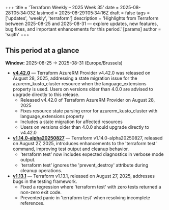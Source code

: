 +++
title = 'Terraform Weekly – 2025 Week 35'
date = 2025-08-28T05:34:03Z
lastmod = 2025-08-29T05:34:16Z
draft = false
tags = ['updates', 'weekly', 'terraform']
description = 'Highlights from Terraform between 2025-08-25 and 2025-08-31 — explore updates, new features, bug fixes, and important enhancements for this period.'
[params]
    author = 'sujith'
+++
## This period at a glance

**Window:** 2025-08-25 → 2025-08-31 (Europe/Brussels)

- **[v4.42.0](https://github.com/hashicorp/terraform-provider-azurerm/releases/tag/v4.42.0)** — Terraform AzureRM Provider v4.42.0 was released on August 28, 2025, addressing a state migration issue for the azurerm_kusto_cluster resource when the language_extensions property is used. Users on versions older than 4.0.0 are advised to upgrade directly to this release.
  - Released v4.42.0 of Terraform AzureRM Provider on August 28, 2025
  - Fixes resource state parsing error for azurerm_kusto_cluster with language_extensions property
  - Includes a state migration for affected resources
  - Users on versions older than 4.0.0 should upgrade directly to v4.42.0
- **[v1.14.0-alpha20250827](https://github.com/hashicorp/terraform/releases/tag/v1.14.0-alpha20250827)** — Terraform v1.14.0-alpha20250827, released on August 27, 2025, introduces enhancements to the 'terraform test' command, improving test output and cleanup behavior.
  - 'terraform test' now includes expected diagnostics in verbose mode output.
  - 'terraform test' ignores the 'prevent_destroy' attribute during cleanup operations.
- **[v1.13.1](https://github.com/hashicorp/terraform/releases/tag/v1.13.1)** — Terraform v1.13.1, released on August 27, 2025, addresses bugs in the testing framework.
  - Fixed a regression where 'terraform test' with zero tests returned a non-zero exit code.
  - Prevented panic in 'terraform test' when resolving incomplete references.

